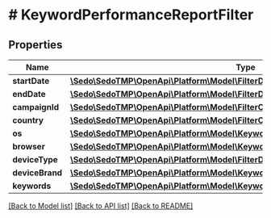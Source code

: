 # # KeywordPerformanceReportFilter

## Properties

Name | Type | Description | Notes
------------ | ------------- | ------------- | -------------
**startDate** | [**\Sedo\SedoTMP\OpenApi\Platform\Model\FilterDate**](FilterDate.md) |  | [optional]
**endDate** | [**\Sedo\SedoTMP\OpenApi\Platform\Model\FilterDate**](FilterDate.md) |  | [optional]
**campaignId** | [**\Sedo\SedoTMP\OpenApi\Platform\Model\FilterCampaignId**](FilterCampaignId.md) |  | [optional]
**country** | [**\Sedo\SedoTMP\OpenApi\Platform\Model\FilterCountry**](FilterCountry.md) |  | [optional]
**os** | [**\Sedo\SedoTMP\OpenApi\Platform\Model\KeywordPerformanceReportFilterOs**](KeywordPerformanceReportFilterOs.md) |  | [optional]
**browser** | [**\Sedo\SedoTMP\OpenApi\Platform\Model\KeywordPerformanceReportFilterBrowser**](KeywordPerformanceReportFilterBrowser.md) |  | [optional]
**deviceType** | [**\Sedo\SedoTMP\OpenApi\Platform\Model\FilterDeviceType**](FilterDeviceType.md) |  | [optional]
**deviceBrand** | [**\Sedo\SedoTMP\OpenApi\Platform\Model\KeywordPerformanceReportFilterDeviceBrand**](KeywordPerformanceReportFilterDeviceBrand.md) |  | [optional]
**keywords** | [**\Sedo\SedoTMP\OpenApi\Platform\Model\KeywordPerformanceReportFilterKeywords**](KeywordPerformanceReportFilterKeywords.md) |  | [optional]

[[Back to Model list]](../../README.md#models) [[Back to API list]](../../README.md#endpoints) [[Back to README]](../../README.md)
